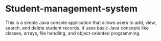 # Student-management-system
This is a simple Java console application that allows users to add, view, search, and delete student records. It uses basic Java concepts like classes, arrays, file handling, and object-oriented programming.
